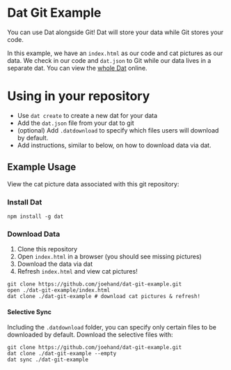 # Dat Git Example

You can use Dat alongside Git! Dat will store your data while Git stores your code.

In this example, we have an `index.html` as our code and cat pictures as our data. We check in our code and `dat.json` to Git while our data lives in a separate dat. You can view the [whole Dat](http://datproject.org/0961807e4d9bc4dbee2075a0fa78db499ae8a6bc2d613e17c35a7e49721d52e4) online.

# Using in your repository

* Use `dat create` to create a new dat for your data
* Add the `dat.json` file from your dat to git
* (optional) Add `.datdownload` to specify which files users will download by default.
* Add instructions, similar to below, on how to download data via dat.

## Example Usage

View the cat picture data associated with this git repository:

### Install Dat

```
npm install -g dat
```

### Download Data

1. Clone this repository
2. Open `index.html` in a browser (you should see missing pictures)
3. Download the data via dat
4. Refresh `index.html` and view cat pictures!

```
git clone https://github.com/joehand/dat-git-example.git
open ./dat-git-example/index.html
dat clone ./dat-git-example # download cat pictures & refresh!
```

#### Selective Sync

Including the `.datdownload` folder, you can specify only certain files to be downloaded by default. Download the selective files with:

```
git clone https://github.com/joehand/dat-git-example.git
dat clone ./dat-git-example --empty
dat sync ./dat-git-example
```
